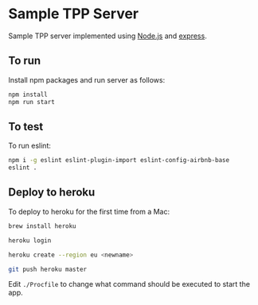 # Sample TPP Server

Sample TPP server implemented using
[Node.js](https://nodejs.org/) and
[express](https://github.com/expressjs/express).

## To run

Install npm packages and run server as follows:

```sh
npm install
npm run start
```

## To test

To run eslint:

```sh
npm i -g eslint eslint-plugin-import eslint-config-airbnb-base
eslint .
```

## Deploy to heroku

To deploy to heroku for the first time from a Mac:

```sh
brew install heroku

heroku login

heroku create --region eu <newname>

git push heroku master
```

Edit `./Procfile` to change what command should be executed to start the app.

